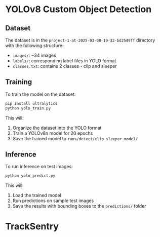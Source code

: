 # YOLOv8 Custom Object Detection

## Dataset
The dataset is in the `project-1-at-2025-03-08-19-32-bd2549ff` directory with the following structure:
- `images/`: ~34 images
- `labels/`: corresponding label files in YOLO format
- `classes.txt`: contains 2 classes - clip and sleeper

## Training

To train the model on the dataset:

```bash
pip install ultralytics
python yolo_train.py
```

This will:
1. Organize the dataset into the YOLO format
2. Train a YOLOv8n model for 20 epochs
3. Save the trained model to `runs/detect/clip_sleeper_model/`

## Inference

To run inference on test images:

```bash
python yolo_predict.py
```

This will:
1. Load the trained model
2. Run predictions on sample test images
3. Save the results with bounding boxes to the `predictions/` folder
# TrackSentry
